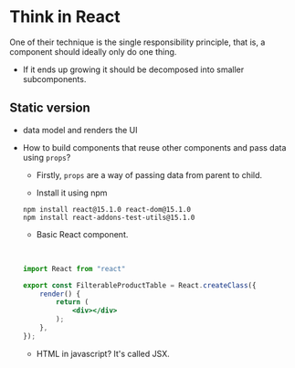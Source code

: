 # Think in React

 One of their technique is the single responsibility principle, that is, a component should ideally only do one thing.
  * If it ends up growing it should be decomposed into smaller subcomponents.
  
## Static version 

* data model and renders the UI

* How to  build components that reuse other components and pass data using `props`?
  * Firstly, `props` are a way of passing data from parent to child.
  
  * Install it using npm
  
  
  ```
  npm install react@15.1.0 react-dom@15.1.0
  npm install react-addons-test-utils@15.1.0
  ```
  
  * Basic React component. 
  
  <br>
  
  ```jsx
  
  import React from "react"

  export const FilterableProductTable = React.createClass({
      render() {
          return (
              <div></div>
          );
      },
  });
  ```
  * HTML in javascript?
  It's called JSX.
